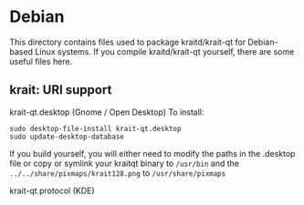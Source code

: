 
Debian
====================
This directory contains files used to package kraitd/krait-qt
for Debian-based Linux systems. If you compile kraitd/krait-qt yourself, there are some useful files here.

## krait: URI support ##


krait-qt.desktop  (Gnome / Open Desktop)
To install:

	sudo desktop-file-install krait-qt.desktop
	sudo update-desktop-database

If you build yourself, you will either need to modify the paths in
the .desktop file or copy or symlink your kraitqt binary to `/usr/bin`
and the `../../share/pixmaps/krait128.png` to `/usr/share/pixmaps`

krait-qt.protocol (KDE)

